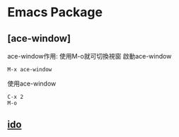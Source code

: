Emacs Package
=============

[ace-window]
-------------
ace-window作用: 使用M-o就可切換視窗
啟動ace-window

	M-x ace-window

使用ace-window
	
	C-x 2
	M-o  

[ido](https://www.gnu.org/software/emacs/manual/html_mono/ido.html)
-------------

